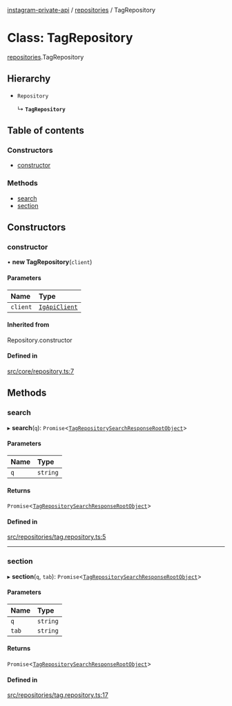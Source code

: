 [instagram-private-api](../../README.md) / [repositories](../../modules/repositories.md) / TagRepository

# Class: TagRepository

[repositories](../../modules/repositories.md).TagRepository

## Hierarchy

- `Repository`

  ↳ **`TagRepository`**

## Table of contents

### Constructors

- [constructor](TagRepository.md#constructor)

### Methods

- [search](TagRepository.md#search)
- [section](TagRepository.md#section)

## Constructors

### constructor

• **new TagRepository**(`client`)

#### Parameters

| Name | Type |
| :------ | :------ |
| `client` | [`IgApiClient`](../index/IgApiClient.md) |

#### Inherited from

Repository.constructor

#### Defined in

[src/core/repository.ts:7](https://github.com/Nerixyz/instagram-private-api/blob/4971f34/src/core/repository.ts#L7)

## Methods

### search

▸ **search**(`q`): `Promise`<[`TagRepositorySearchResponseRootObject`](../../interfaces/responses/TagRepositorySearchResponseRootObject.md)\>

#### Parameters

| Name | Type |
| :------ | :------ |
| `q` | `string` |

#### Returns

`Promise`<[`TagRepositorySearchResponseRootObject`](../../interfaces/responses/TagRepositorySearchResponseRootObject.md)\>

#### Defined in

[src/repositories/tag.repository.ts:5](https://github.com/Nerixyz/instagram-private-api/blob/4971f34/src/repositories/tag.repository.ts#L5)

___

### section

▸ **section**(`q`, `tab`): `Promise`<[`TagRepositorySearchResponseRootObject`](../../interfaces/responses/TagRepositorySearchResponseRootObject.md)\>

#### Parameters

| Name | Type |
| :------ | :------ |
| `q` | `string` |
| `tab` | `string` |

#### Returns

`Promise`<[`TagRepositorySearchResponseRootObject`](../../interfaces/responses/TagRepositorySearchResponseRootObject.md)\>

#### Defined in

[src/repositories/tag.repository.ts:17](https://github.com/Nerixyz/instagram-private-api/blob/4971f34/src/repositories/tag.repository.ts#L17)
